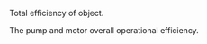 Total efficiency of object.


<!-- comment -->


The pump and motor overall operational efficiency.
